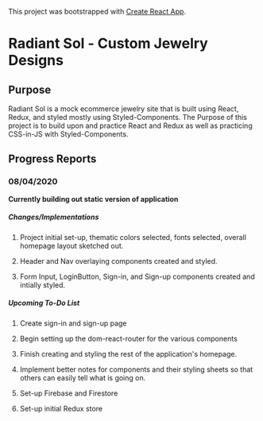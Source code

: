 This project was bootstrapped with [Create React App](https://github.com/facebook/create-react-app).

# Radiant Sol - Custom Jewelry Designs

## Purpose

Radiant Sol is a mock ecommerce jewelry site that is built using React, Redux, and styled mostly using Styled-Components.
The Purpose of this project is to build upon and practice React and Redux as well as practicing CSS-in-JS with
Styled-Components.

## Progress Reports

### 08/04/2020

**Currently building out static version of application**

##### Changes/Implementations

1. Project initial set-up, thematic colors selected, fonts selected, overall homepage layout sketched out.

2. Header and Nav overlaying components created and styled.

3. Form Input, LoginButton, Sign-in, and Sign-up components created and intially styled.

##### Upcoming To-Do List

1. Create sign-in and sign-up page

2. Begin setting up the dom-react-router for the various components

3. Finish creating and styling the rest of the application's homepage.

4. Implement better notes for components and their styling sheets so that others can easily tell what is
going on.

5. Set-up Firebase and Firestore

6. Set-up initial Redux store
